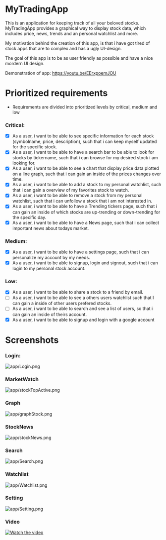 # MyTradingApp
This is an application for keeping track of all your beloved stocks. 
MyTradingApp provides a graphical way to display stock data, which includes price, news, trends and an personal watchlist and more.

My motivation behind the creation of this app, is that i have got tired of stock apps that are to complex and has a ugly UI-design. 

The goal of this app is to be as user friendly as possible and have a nice mordern UI design. 

Demonstration of app:
https://youtu.be/EErxpoemJOU

# Prioritized requirements

- Requirements are divided into prioritized levels by critical, medium and low

### Critical:
- [x] As a user, i want to be able to see specific information for each stock (symbolname, price, description), such that i can keep myself updated for the specific stock.
- [x] As a user, i want to be able to have a search bar to be able to look for stocks by tickername, such that i can browse for my desired stock i am looking for. 
- [x] As a user, i want to be able to see a chart that display price data plotted on a line graph, such that i can gain an inside of the prices changes over time.
- [x] As a user, i want to be able to add a stock to my personal watchlist, such that i can gain a overview of my favorites stock to watch.
- [x] As a user, i want to be able to remove a stock from my personal watchlist, such that i can unfollow a stock that i am not interested in. 
- [x] As a user, i want to be able to have a Trending tickers page, such that i can gain an inside of which stocks are up-trending or down-trending for the specific day. 
- [x] As a user, i want to be able to have a News page, such that i can collect important news about todays market. 
 
### Medium:
- [x] As a user, i want to be able to have a settings page, such that i can personalize my account by my needs.
- [x] As a user, i want to be able to signup, login and signout, such that i can login to my personal stock account. 

### Low:
- [x] As a user, i want to be able to share a stock to a friend by email. 
- [ ] As a user, i want to be able to see a others users watchlist such that I can gain a inside of other users prefered stocks. 
- [ ] As a user, i want to be able to search and see a list of users, so that i can gain an inside of theirs account.  
- [x] As a user, i want to be able to signup and login with a google account

# Screenshots

### Login:
![app/Login.png](app/Login.png)

### MarketWatch
![app/stockTopActive.png](app/stockTopActive.png)

### Graph
![app/graphStock.png](app/graphStock.png)

### StockNews
![app/stockNews.png](app/stockNews.png)

### Search
![app/Search.png](app/Search.png)

### Watchlist
![app/Watchlist.png](app/Watchlist.png)

### Setting
![app/Setting.png](app/Setting.png)

### Video
[![Watch the video](app/graphStock.png)](https://www.youtube.com/watch?v=sBIkhsBDrGU )

